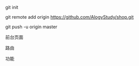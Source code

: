 

git init 

git remote add origin https://github.com/AlogyStudy/shop.git

git push -u origin master




前台页面

路由

功能

